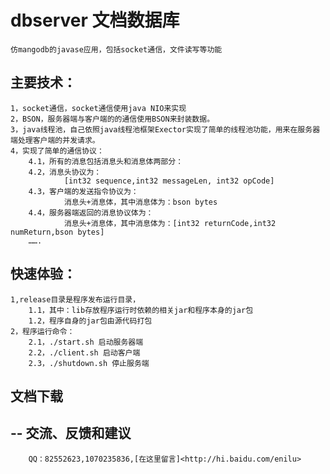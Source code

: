 dbserver 文档数据库
=============================================
	仿mangodb的javase应用，包括socket通信，文件读写等功能 
 
主要技术：
-----------------
	1，socket通信，socket通信使用java NIO来实现
	2，BSON，服务器端与客户端的的通信使用BSON来封装数据。
	3，java线程池，自己依照java线程池框架Exector实现了简单的线程池功能，用来在服务器端处理客户端的并发请求。
	4，实现了简单的通信协议：
		4.1，所有的消息包括消息头和消息体两部分：
		4.2，消息头协议为：
				[int32 sequence,int32 messageLen, int32 opCode]
		4.3，客户端的发送指令协议为：
				消息头+消息体，其中消息体为：bson bytes
		4.4，服务器端返回的消息协议体为：
		 		消息头+消息体，其中消息体为：[int32 returnCode,int32 numReturn,bson bytes] 
		…….
 	
快速体验：
-----------------
	1,release目录是程序发布运行目录，
		1.1，其中：lib存放程序运行时依赖的相关jar和程序本身的jar包
		1.2，程序自身的jar包由源代码打包
	2，程序运行命令：
		2.1，./start.sh 启动服务器端
		2.2，./client.sh 启动客户端
		2.3，./shutdown.sh 停止服务端
 
文档下载
--------
--
交流、反馈和建议
---------------
		QQ：82552623,1070235836,[在这里留言]<http://hi.baidu.com/enilu>


